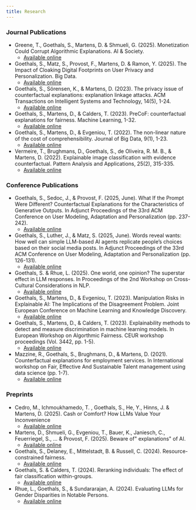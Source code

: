 ```yaml
---
title: Research
---
```

### Journal Publications
- Greene, T., Goethals, S., Martens, D. & Shmueli, G. (2025). Monetization Could Corrupt Algorithmic
Explanations. AI & Society. 
   - [Available online](https://link.springer.com/article/10.1007/s00146-025-02352-4)
- Goethals, S., Matz, S., Provost, F., Martens, D. & Ramon, Y. (2025).  The Impact of Cloaking Digital Footprints on User Privacy and Personalization. Big Data.
   - [Available online](https://www.liebertpub.com/doi/10.1089/big.2024.0036)
- Goethals, S., Sörensen, K., & Martens, D. (2023). The privacy issue of counterfactual explanations: explanation linkage attacks. ACM Transactions on Intelligent Systems and Technology, 14(5), 1-24.
   - [Available online](https://dl.acm.org/doi/abs/10.1145/3608482?casa_token=jTZ9jodFLYgAAAAA%3AovCJhwiJaXcoKmqNh8v2F3i5GpiQdokZFfshoXfPAyBnY_9eM1VphnijXo6em0XndSf3vRSeBOAj)
- Goethals, S., Martens, D., & Calders, T. (2023). PreCoF: counterfactual explanations for fairness. Machine Learning, 1-32.
   - [Available online](https://link.springer.com/article/10.1007/s10994-023-06319-8)
- Goethals, S., Martens, D., & Evgeniou, T. (2022). The non-linear nature of the cost of comprehensibility. Journal of Big Data, 9(1), 1-23.
   - [Available online](https://link.springer.com/article/10.1186/s40537-022-00579-2?trk=public_post_comment-text)
- Vermeire, T., Brughmans, D., Goethals, S., de Oliveira, R. M. B., & Martens, D. (2022). Explainable image classification with evidence counterfactual. Pattern Analysis and Applications, 25(2), 315-335.
   - [Available online](https://link.springer.com/article/10.1007/s10044-021-01055-y)

### Conference Publications
- Goethals, S., Sedoc, J., & Provost, F. (2025, June). What If the Prompt Were Different? Counterfactual Explanations for the Characteristics of Generative Outputs. In Adjunct Proceedings of the 33rd ACM Conference on User Modeling, Adaptation and Personalization (pp. 237-242).
   - [Available online](https://dl.acm.org/doi/pdf/10.1145/3708319.3733656)
- Goethals, S., Luther, J., & Matz, S. (2025, June). Words reveal wants: How well can simple LLM-based AI agents replicate people’s choices based on their social media posts. In Adjunct Proceedings of the 33rd ACM Conference on User Modeling, Adaptation and Personalization (pp. 126-131).
   - [Available online](https://dl.acm.org/doi/pdf/10.1145/3708319.3733689) 
- Goethals, S. & Rhue, L. (2025). One world, one opinion? The superstar effect in LLM responses. In Proceedings of the 2nd Workshop on Cross-Cultural Considerations in NLP.
   - [Available online](https://aclanthology.org/2025.c3nlp-1.pdf#page=100)     
- Goethals, S., Martens, D., & Evgeniou, T. (2023). Manipulation Risks in Explainable AI: The Implications of the Disagreement Problem. Joint European Conference on Machine Learning and Knowledge Discovery.
   - [Available online](https://link.springer.com/chapter/10.1007/978-3-031-74633-8_12)
- Goethals, S., Martens, D., & Calders, T. (2023). Explainability methods to detect and measure discrimination in machine learning models. In European Workshop on Algorthmic Fairness. CEUR workshop proceedings (Vol. 3442, pp. 1-5).
   - [Available online](https://ceur-ws.org/Vol-3442/paper-11.pdf)
- Mazzine, R., Goethals, S., Brughmans, D., & Martens, D. (2021). Counterfactual explanations for employment services. In International workshop on Fair, Effective And Sustainable Talent management using data science (pp. 1-7).
   - [Available online](https://feast-ecmlpkdd.github.io/archive/2021/papers/FEAST2021_paper_7.pdf)
 
### Preprints

- Cedro, M., Ichmoukhamedo, T. , Goethals, S., He, Y., Hinns, J. & Martens, D. (2025).  Cash or Comfort? How LLMs Value Your Inconvenience
   - [Available online](https://arxiv.org/pdf/2506.17367)
- Martens, D., Shmueli, G., Evgeniou, T., Bauer, K., Janiesch, C., Feuerriegel, S., ... & Provost, F. (2025). Beware of" explanations" of AI. 
   - [Available online](https://arxiv.org/pdf/2504.06791?)
- Goethals, S., Delaney, E., Mittelstadt, B. & Russell, C. (2024).  Resource-constrained fairness.
   - [Available online](https://arxiv.org/pdf/2406.01290)
- Goethals, S. & Calders, T.  (2024).  Reranking individuals: The effect of fair classification within-groups.
   - [Available online](https://arxiv.org/pdf/2401.13391)
- Rhue, L., Goethals, S., & Sundararajan, A. (2024). Evaluating LLMs for Gender Disparities in Notable Persons. 
   - [Available online](https://arxiv.org/pdf/2403.09148.pdf)

